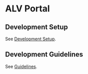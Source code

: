 # ALV Portal

## Development Setup

See [Development Setup](docs/SETUP.md).

## Development Guidelines

See [Guidelines](docs/GUIDELINES.md).


